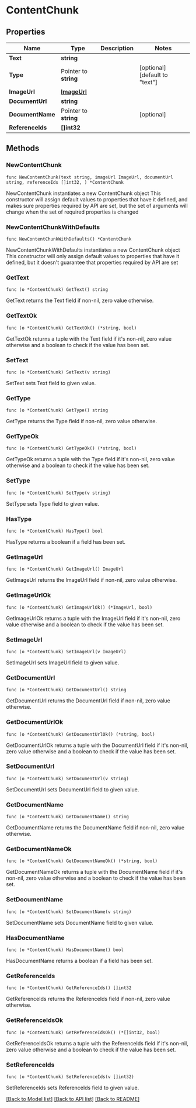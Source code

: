 # ContentChunk

## Properties

Name | Type | Description | Notes
------------ | ------------- | ------------- | -------------
**Text** | **string** |  | 
**Type** | Pointer to **string** |  | [optional] [default to "text"]
**ImageUrl** | [**ImageUrl**](ImageUrl.md) |  | 
**DocumentUrl** | **string** |  | 
**DocumentName** | Pointer to **string** |  | [optional] 
**ReferenceIds** | **[]int32** |  | 

## Methods

### NewContentChunk

`func NewContentChunk(text string, imageUrl ImageUrl, documentUrl string, referenceIds []int32, ) *ContentChunk`

NewContentChunk instantiates a new ContentChunk object
This constructor will assign default values to properties that have it defined,
and makes sure properties required by API are set, but the set of arguments
will change when the set of required properties is changed

### NewContentChunkWithDefaults

`func NewContentChunkWithDefaults() *ContentChunk`

NewContentChunkWithDefaults instantiates a new ContentChunk object
This constructor will only assign default values to properties that have it defined,
but it doesn't guarantee that properties required by API are set

### GetText

`func (o *ContentChunk) GetText() string`

GetText returns the Text field if non-nil, zero value otherwise.

### GetTextOk

`func (o *ContentChunk) GetTextOk() (*string, bool)`

GetTextOk returns a tuple with the Text field if it's non-nil, zero value otherwise
and a boolean to check if the value has been set.

### SetText

`func (o *ContentChunk) SetText(v string)`

SetText sets Text field to given value.


### GetType

`func (o *ContentChunk) GetType() string`

GetType returns the Type field if non-nil, zero value otherwise.

### GetTypeOk

`func (o *ContentChunk) GetTypeOk() (*string, bool)`

GetTypeOk returns a tuple with the Type field if it's non-nil, zero value otherwise
and a boolean to check if the value has been set.

### SetType

`func (o *ContentChunk) SetType(v string)`

SetType sets Type field to given value.

### HasType

`func (o *ContentChunk) HasType() bool`

HasType returns a boolean if a field has been set.

### GetImageUrl

`func (o *ContentChunk) GetImageUrl() ImageUrl`

GetImageUrl returns the ImageUrl field if non-nil, zero value otherwise.

### GetImageUrlOk

`func (o *ContentChunk) GetImageUrlOk() (*ImageUrl, bool)`

GetImageUrlOk returns a tuple with the ImageUrl field if it's non-nil, zero value otherwise
and a boolean to check if the value has been set.

### SetImageUrl

`func (o *ContentChunk) SetImageUrl(v ImageUrl)`

SetImageUrl sets ImageUrl field to given value.


### GetDocumentUrl

`func (o *ContentChunk) GetDocumentUrl() string`

GetDocumentUrl returns the DocumentUrl field if non-nil, zero value otherwise.

### GetDocumentUrlOk

`func (o *ContentChunk) GetDocumentUrlOk() (*string, bool)`

GetDocumentUrlOk returns a tuple with the DocumentUrl field if it's non-nil, zero value otherwise
and a boolean to check if the value has been set.

### SetDocumentUrl

`func (o *ContentChunk) SetDocumentUrl(v string)`

SetDocumentUrl sets DocumentUrl field to given value.


### GetDocumentName

`func (o *ContentChunk) GetDocumentName() string`

GetDocumentName returns the DocumentName field if non-nil, zero value otherwise.

### GetDocumentNameOk

`func (o *ContentChunk) GetDocumentNameOk() (*string, bool)`

GetDocumentNameOk returns a tuple with the DocumentName field if it's non-nil, zero value otherwise
and a boolean to check if the value has been set.

### SetDocumentName

`func (o *ContentChunk) SetDocumentName(v string)`

SetDocumentName sets DocumentName field to given value.

### HasDocumentName

`func (o *ContentChunk) HasDocumentName() bool`

HasDocumentName returns a boolean if a field has been set.

### GetReferenceIds

`func (o *ContentChunk) GetReferenceIds() []int32`

GetReferenceIds returns the ReferenceIds field if non-nil, zero value otherwise.

### GetReferenceIdsOk

`func (o *ContentChunk) GetReferenceIdsOk() (*[]int32, bool)`

GetReferenceIdsOk returns a tuple with the ReferenceIds field if it's non-nil, zero value otherwise
and a boolean to check if the value has been set.

### SetReferenceIds

`func (o *ContentChunk) SetReferenceIds(v []int32)`

SetReferenceIds sets ReferenceIds field to given value.



[[Back to Model list]](../README.md#documentation-for-models) [[Back to API list]](../README.md#documentation-for-api-endpoints) [[Back to README]](../README.md)


